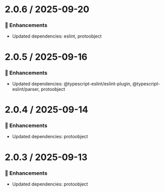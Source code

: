 # 2.0.6 / 2025-09-20

### :tada: Enhancements
- Updated dependencies: eslint, protoobject

# 2.0.5 / 2025-09-16

### :tada: Enhancements
- Updated dependencies: @typescript-eslint/eslint-plugin, @typescript-eslint/parser, protoobject

# 2.0.4 / 2025-09-14

### :tada: Enhancements
- Updated dependencies: protoobject

# 2.0.3 / 2025-09-13

### :tada: Enhancements
- Updated dependencies: protoobject

